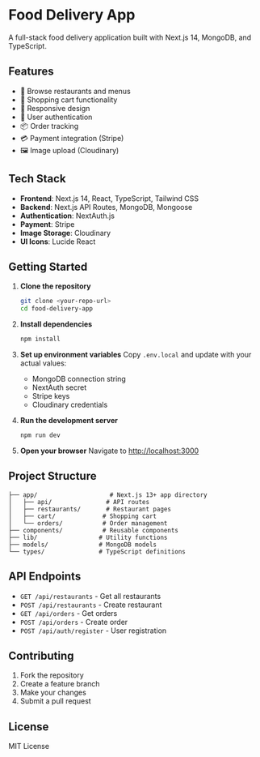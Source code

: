# Food Delivery App

A full-stack food delivery application built with Next.js 14, MongoDB, and TypeScript.

## Features

- 🍕 Browse restaurants and menus
- 🛒 Shopping cart functionality
- 📱 Responsive design
- 🔐 User authentication
- 📦 Order tracking
- 💳 Payment integration (Stripe)
- 🖼️ Image upload (Cloudinary)

## Tech Stack

- **Frontend**: Next.js 14, React, TypeScript, Tailwind CSS
- **Backend**: Next.js API Routes, MongoDB, Mongoose
- **Authentication**: NextAuth.js
- **Payment**: Stripe
- **Image Storage**: Cloudinary
- **UI Icons**: Lucide React

## Getting Started

1. **Clone the repository**
   ```bash
   git clone <your-repo-url>
   cd food-delivery-app
   ```

2. **Install dependencies**
   ```bash
   npm install
   ```

3. **Set up environment variables**
   Copy `.env.local` and update with your actual values:
   - MongoDB connection string
   - NextAuth secret
   - Stripe keys
   - Cloudinary credentials

4. **Run the development server**
   ```bash
   npm run dev
   ```

5. **Open your browser**
   Navigate to [http://localhost:3000](http://localhost:3000)

## Project Structure

```
├── app/                    # Next.js 13+ app directory
│   ├── api/               # API routes
│   ├── restaurants/       # Restaurant pages
│   ├── cart/             # Shopping cart
│   └── orders/           # Order management
├── components/           # Reusable components
├── lib/                 # Utility functions
├── models/              # MongoDB models
└── types/               # TypeScript definitions
```

## API Endpoints

- `GET /api/restaurants` - Get all restaurants
- `POST /api/restaurants` - Create restaurant
- `GET /api/orders` - Get orders
- `POST /api/orders` - Create order
- `POST /api/auth/register` - User registration

## Contributing

1. Fork the repository
2. Create a feature branch
3. Make your changes
4. Submit a pull request

## License

MIT License